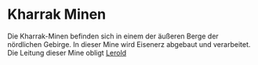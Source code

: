 # Kharrak Minen

Die Kharrak-Minen befinden sich in einem der äußeren Berge der nördlichen Gebirge.
In dieser Mine wird Eisenerz abgebaut und verarbeitet.
Die Leitung dieser Mine obligt [Lerold](/content/Volk_/Varnops/Politik/Familie_/Krolpin_Zirkelgruender/Charakter_/Lerold-Krolpin/index.md)